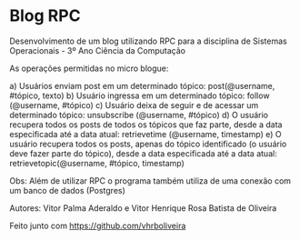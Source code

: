 # Blog RPC

Desenvolvimento de um blog utilizando RPC para a disciplina de Sistemas Operacionais - 3º Ano Ciência da Computação

As operações permitidas no micro blogue:

a) Usuários enviam post em um determinado tópico: post(@username, #tópico, texto) 
b) Usuário ingressa em um determinado tópico: follow (@username, #tópico)
c) Usuário deixa de seguir e de acessar um determinado tópico: unsubscribe (@username, #tópico)
d) O usuário recupera todos os posts de todos os tópicos que faz parte, desde a data especificada até a data atual: retrievetime (@username, timestamp)
e) O usuário recupera todos os posts, apenas do tópico identificado (o usuário deve fazer parte do tópico), desde a data especificada até a data atual: retrievetopic(@username, #tópico, timestamp)


Obs: Além de utilizar RPC o programa também utiliza de uma conexão com um banco de dados (Postgres)

Autores: Vitor Palma Aderaldo e Vitor Henrique Rosa Batista de Oliveira

Feito junto com https://github.com/vhrboliveira
